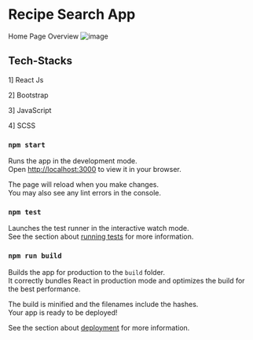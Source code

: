 # Recipe Search App
  Home Page Overview
  ![image](https://github.com/vaidyahimanshu502/recipe_app_react/assets/76218691/d81968b8-975a-428f-85d9-e423fd14a5fb)



## Tech-Stacks

1] React Js

2] Bootstrap

3] JavaScript

4] SCSS

### `npm start`

Runs the app in the development mode.\
Open [http://localhost:3000](http://localhost:3000) to view it in your browser.

The page will reload when you make changes.\
You may also see any lint errors in the console.

### `npm test`

Launches the test runner in the interactive watch mode.\
See the section about [running tests](https://facebook.github.io/create-react-app/docs/running-tests) for more information.

### `npm run build`

Builds the app for production to the `build` folder.\
It correctly bundles React in production mode and optimizes the build for the best performance.

The build is minified and the filenames include the hashes.\
Your app is ready to be deployed!

See the section about [deployment](https://facebook.github.io/create-react-app/docs/deployment) for more information.

